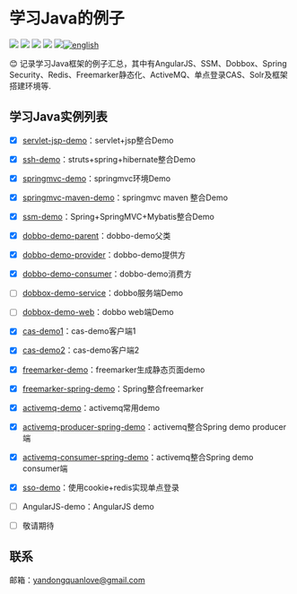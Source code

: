 # 学习Java的例子

[![](https://img.shields.io/github/issues/yandongquan/JavaStudyDemo.svg)](https://github.com/yandongquan/JavaStudyDemo/issues)  [![](https://img.shields.io/github/forks/yandongquan/JavaStudyDemo.svg)](https://github.com/yandongquan/JavaStudyDemo/network) [![](https://img.shields.io/github/stars/yandongquan/JavaStudyDemo.svg)](https://github.com/yandongquan/JavaStudyDemo/stargazers) [![](https://travis-ci.org/yandongquan/JavaStudyDemo.svg?branch=master)](https://travis-ci.org/yandongquan/JavaStudyDemo) [![](https://img.shields.io/github/release/yandongquan/JavaStudyDemo.svg)](https://github.com/yandongquan/JavaStudyDemo/releases)[![english](https://jaywcjlove.github.io/sb/lang/english.svg)](README_EN.md)

:blush: 记录学习Java框架的例子汇总，其中有AngularJS、SSM、Dobbox、Spring Security、Redis、Freemarker静态化、ActiveMQ、单点登录CAS、Solr及框架搭建环境等.

##  学习Java实例列表
* [x] [servlet-jsp-demo](https://github.com/yandongquan/JavaStudyDemo/tree/master/servlet-jsp-demo)：servlet+jsp整合Demo
* [x] [ssh-demo](https://github.com/yandongquan/JavaStudyDemo/tree/master/SSM-demo)：struts+spring+hibernate整合Demo
* [x] [springmvc-demo](https://github.com/yandongquan/JavaStudyDemo/tree/master/springmvc-demo)：springmvc环境Demo
* [x] [springmvc-maven-demo](https://github.com/yandongquan/JavaStudyDemo/tree/master/springmvc-maven-demo)：springmvc maven 整合Demo
* [x] [ssm-demo](https://github.com/yandongquan/JavaStudyDemo/tree/master/SSM-demo)：Spring+SpringMVC+Mybatis整合Demo
* [x] [dobbo-demo-parent](https://github.com/yandongquan/JavaStudyDemo/tree/master/dobbo-demo-parent)：dobbo-demo父类
* [x] [dobbo-demo-provider](https://github.com/yandongquan/JavaStudyDemo/tree/master/dubbo-demo-provider)：dobbo-demo提供方
* [x] [dobbo-demo-consumer](https://github.com/yandongquan/JavaStudyDemo/tree/master/dubbo-demo-consumer)：dobbo-demo消费方
* [ ] [dobbox-demo-service](https://github.com/yandongquan/JavaStudyDemo/tree/master/dobbox-demo-service)：dobbo服务端Demo
* [ ] [dobbox-demo-web](https://github.com/yandongquan/JavaStudyDemo/tree/master/dobbox-demo-web)：dobbo web端Demo
* [x] [cas-demo1](https://github.com/yandongquan/JavaStudyDemo/tree/master/cas-demo1)：cas-demo客户端1
* [x] [cas-demo2](https://github.com/yandongquan/JavaStudyDemo/tree/master/cas-demo2)：cas-demo客户端2
* [x] [freemarker-demo](https://github.com/yandongquan/JavaStudyDemo/tree/master/freemarker-demo)：freemarker生成静态页面demo
* [x] [freemarker-spring-demo](https://github.com/yandongquan/JavaStudyDemo/tree/master/freemarker-spring-demo)：Spring整合freemarker
* [x] [activemq-demo](https://github.com/yandongquan/JavaStudyDemo/tree/master/activemq-demo)：activemq常用demo
* [x] [activemq-producer-spring-demo](https://github.com/yandongquan/JavaStudyDemo/tree/master/activemq-producer-spring-demo)：activemq整合Spring demo producer端
* [x] [activemq-consumer-spring-demo](https://github.com/yandongquan/JavaStudyDemo/tree/master/activemq-consumer-spring-demo)：activemq整合Spring demo consumer端
* [x] [sso-demo](https://github.com/yandongquan/JavaStudyDemo/tree/master/sso-demo)：使用cookie+redis实现单点登录
* [ ] AngularJS-demo：AngularJS demo

* [ ] 敬请期待

##  联系

邮箱：yandongquanlove@gmail.com

